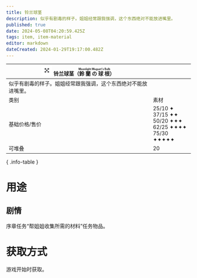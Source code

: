```yaml
---
title: 铃兰球茎
description: 似乎有剧毒的样子。姐姐经常跟我强调，这个东西绝对不能放进嘴里。
published: true
date: 2024-05-08T04:20:59.425Z
tags: item, item-material
editor: markdown
dateCreated: 2024-01-29T19:17:00.482Z
---
```


| <div markdown>![物品图标](/assets/global/items/common_plant.png) <span>铃兰球茎（<ruby>鈴蘭の球根<rt>Moonlight Muguet's Bulb</rt></ruby>）</span></div> ||
| - | - |
| 似乎有剧毒的样子。姐姐经常跟我强调，这个东西绝对不能放进嘴里。 ||
| 类别 | 素材 |
| 基础价格/售价 | 25/10 ✦<br>37/15 ✦✦<br>50/20 ✦✦✦<br>62/25 ✦✦✦✦<br>75/30 ✦✦✦✦✦ |
| 可堆叠 | 20 |
{ .info-table }

# 用途
## 剧情
序章任务“帮姐姐收集所需的材料”任务物品。

# 获取方式
游戏开始时获取。